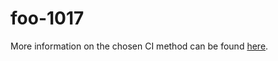# foo-1017



More information on the chosen CI method can be found [here](https://github.com/aliok-test/foo-1017/blob/main/CI.md).
